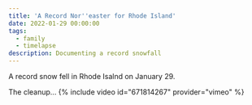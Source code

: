 ```yaml
---
title: 'A Record Nor''easter for Rhode Island'
date: 2022-01-29 00:00:00
tags:
  - family
  - timelapse
description: Documenting a record snowfall
---
```

A record snow fell in Rhode Isalnd on January 29.

The cleanup...
{% include video id="671814267" provider="vimeo" %}